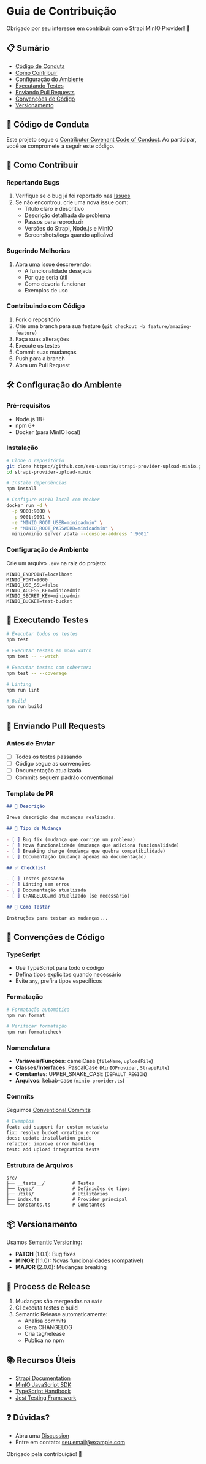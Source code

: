 # Guia de Contribuição

Obrigado por seu interesse em contribuir com o Strapi MinIO Provider! 🎉

## 📋 Sumário

- [Código de Conduta](#código-de-conduta)
- [Como Contribuir](#como-contribuir)
- [Configuração do Ambiente](#configuração-do-ambiente)
- [Executando Testes](#executando-testes)
- [Enviando Pull Requests](#enviando-pull-requests)
- [Convenções de Código](#convenções-de-código)
- [Versionamento](#versionamento)

## 📜 Código de Conduta

Este projeto segue o [Contributor Covenant Code of Conduct](https://www.contributor-covenant.org/). Ao participar, você se compromete a seguir este código.

## 🤝 Como Contribuir

### Reportando Bugs

1. Verifique se o bug já foi reportado nas [Issues](https://github.com/seu-usuario/strapi-provider-upload-minio/issues)
2. Se não encontrou, crie uma nova issue com:
   - Título claro e descritivo
   - Descrição detalhada do problema
   - Passos para reproduzir
   - Versões do Strapi, Node.js e MinIO
   - Screenshots/logs quando aplicável

### Sugerindo Melhorias

1. Abra uma issue descrevendo:
   - A funcionalidade desejada
   - Por que seria útil
   - Como deveria funcionar
   - Exemplos de uso

### Contribuindo com Código

1. Fork o repositório
2. Crie uma branch para sua feature (`git checkout -b feature/amazing-feature`)
3. Faça suas alterações
4. Execute os testes
5. Commit suas mudanças
6. Push para a branch
7. Abra um Pull Request

## 🛠 Configuração do Ambiente

### Pré-requisitos

- Node.js 18+ 
- npm 6+
- Docker (para MinIO local)

### Instalação

```bash
# Clone o repositório
git clone https://github.com/seu-usuario/strapi-provider-upload-minio.git
cd strapi-provider-upload-minio

# Instale dependências
npm install

# Configure MinIO local com Docker
docker run -d \
  -p 9000:9000 \
  -p 9001:9001 \
  -e "MINIO_ROOT_USER=minioadmin" \
  -e "MINIO_ROOT_PASSWORD=minioadmin" \
  minio/minio server /data --console-address ":9001"
```

### Configuração de Ambiente

Crie um arquivo `.env` na raiz do projeto:

```env
MINIO_ENDPOINT=localhost
MINIO_PORT=9000
MINIO_USE_SSL=false
MINIO_ACCESS_KEY=minioadmin
MINIO_SECRET_KEY=minioadmin
MINIO_BUCKET=test-bucket
```

## 🧪 Executando Testes

```bash
# Executar todos os testes
npm test

# Executar testes em modo watch
npm test -- --watch

# Executar testes com cobertura
npm test -- --coverage

# Linting
npm run lint

# Build
npm run build
```

## 📝 Enviando Pull Requests

### Antes de Enviar

- [ ] Todos os testes passando
- [ ] Código segue as convenções
- [ ] Documentação atualizada
- [ ] Commits seguem padrão conventional

### Template de PR

```markdown
## 📝 Descrição

Breve descrição das mudanças realizadas.

## 🔧 Tipo de Mudança

- [ ] Bug fix (mudança que corrige um problema)
- [ ] Nova funcionalidade (mudança que adiciona funcionalidade)
- [ ] Breaking change (mudança que quebra compatibilidade)
- [ ] Documentação (mudança apenas na documentação)

## ✅ Checklist

- [ ] Testes passando
- [ ] Linting sem erros
- [ ] Documentação atualizada
- [ ] CHANGELOG.md atualizado (se necessário)

## 🧪 Como Testar

Instruções para testar as mudanças...
```

## 📏 Convenções de Código

### TypeScript

- Use TypeScript para todo o código
- Defina tipos explícitos quando necessário
- Evite `any`, prefira tipos específicos

### Formatação

```bash
# Formatação automática
npm run format

# Verificar formatação
npm run format:check
```

### Nomenclatura

- **Variáveis/Funções**: camelCase (`fileName`, `uploadFile`)
- **Classes/Interfaces**: PascalCase (`MinIOProvider`, `StrapiFile`)
- **Constantes**: UPPER_SNAKE_CASE (`DEFAULT_REGION`)
- **Arquivos**: kebab-case (`minio-provider.ts`)

### Commits

Seguimos [Conventional Commits](https://www.conventionalcommits.org/):

```bash
# Exemplos
feat: add support for custom metadata
fix: resolve bucket creation error
docs: update installation guide
refactor: improve error handling
test: add upload integration tests
```

### Estrutura de Arquivos

```
src/
├── __tests__/          # Testes
├── types/              # Definições de tipos
├── utils/              # Utilitários
├── index.ts            # Provider principal
└── constants.ts        # Constantes
```

## 📦 Versionamento

Usamos [Semantic Versioning](https://semver.org/):

- **PATCH** (1.0.1): Bug fixes
- **MINOR** (1.1.0): Novas funcionalidades (compatível)
- **MAJOR** (2.0.0): Mudanças breaking

## 🚀 Process de Release

1. Mudanças são mergeadas na `main`
2. CI executa testes e build
3. Semantic Release automaticamente:
   - Analisa commits
   - Gera CHANGELOG
   - Cria tag/release
   - Publica no npm

## 📚 Recursos Úteis

- [Strapi Documentation](https://docs.strapi.io/)
- [MinIO JavaScript SDK](https://docs.min.io/docs/javascript-client-api-reference.html)
- [TypeScript Handbook](https://www.typescriptlang.org/docs/)
- [Jest Testing Framework](https://jestjs.io/docs/getting-started)

## ❓ Dúvidas?

- Abra uma [Discussion](https://github.com/seu-usuario/strapi-provider-upload-minio/discussions)
- Entre em contato: seu.email@example.com

Obrigado pela contribuição! 🙏